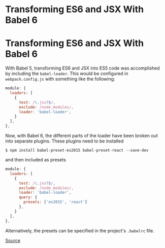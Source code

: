 # Transforming ES6 and JSX With Babel 6

# Transforming ES6 and JSX With Babel 6

With Babel 5, transforming ES6 and JSX into ES5 code was accomplished by
including the `babel-loader`. This would be configured in
`webpack.config.js` with something like the following:

```javascript
module: {
  loaders: [
    {
      test: /\.jsx?$/,
      exclude: /node_modules/,
      loader: 'babel-loader',
    }
  ],
},
```

Now, with Babel 6, the different parts of the loader have been broken out
into separate plugins. These plugins need to be installed

```
$ npm install babel-preset-es2015 babel-preset-react --save-dev
```

and then included as presets

```javascript
module: {
  loaders: [
    {
      test: /\.jsx?$/,
      exclude: /node_modules/,
      loader: 'babel-loader',
      query: {
        presets: ['es2015', 'react']
      },
    }
  ],
},
```

Alternatively, the presets can be specified in the project's `.babelrc` file.

[Source](http://jamesknelson.com/the-six-things-you-need-to-know-about-babel-6/)
